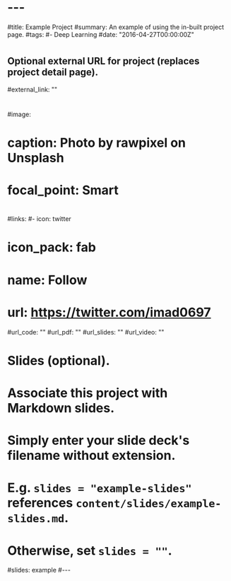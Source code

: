 # ---
#title: Example Project
#summary: An example of using the in-built project page.
#tags:
#- Deep Learning
#date: "2016-04-27T00:00:00Z"
#
## Optional external URL for project (replaces project detail page).
#external_link: ""
#
#image:
#  caption: Photo by rawpixel on Unsplash
#  focal_point: Smart
#
#links:
#- icon: twitter
#  icon_pack: fab
#  name: Follow
#  url: https://twitter.com/imad0697
#url_code: ""
#url_pdf: ""
#url_slides: ""
#url_video: ""
#
# Slides (optional).
#   Associate this project with Markdown slides.
#   Simply enter your slide deck's filename without extension.
#   E.g. `slides = "example-slides"` references `content/slides/example-slides.md`.
#   Otherwise, set `slides = ""`.
#slides: example
#---
